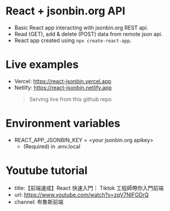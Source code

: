 # React + jsonbin.org API

- Basic React app interacting with jsonbin.org REST api.
- Read (GET), add & delete (POST) data from remote json api.
- React app created using `npx create-react-app`.

# Live examples

- Vercel: https://react-jsonbin.vercel.app
- Netlify: https://react-jsonbin.netlify.app
  > Serving live from this github repo

# Environment variables

- REACT_APP_JSONBIN_KEY = \<your jsonbin.org apikey>
  - (Required) in .env.local

# Youtube tutorial

- title:【前端速成】React 快速入門｜ Tiktok 工程師帶你入門前端
- url: https://www.youtube.com/watch?v=zqV7NIFGDrQ
- channel: 布魯斯前端
